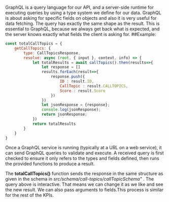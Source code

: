 GraphQL is a query language for our API, and a server-side runtime for executing queries by using a type system we define for our data. GraphQL is about asking for specific fields on objects and also it is very useful for data fetching. The query has exactly the same shape as the result. This is essential to GraphQL, because we always get back what is expected, and the server knows exactly what fields the client is asking for.
##Example:


```js
const totalCallTopics = {
    getCallTopics: {
        type: CallTopicsResponse,
        resolve: async (root, { input }, context, info) => {
            let totalResults = await callTopics().then(results=>{
                let response = []
                results.forEach(result=>{
                    response.push({
                        ID : result.ID,
                        CallTopic : result.CALLTOPICS,
                        Score : result.Score
                    })
                })
                let jsonResponse = {response};
                console.log(jsonResponse);
                return jsonResponse;    
            })
            return totalResults
        }
    }
}
```
 Once a GraphQL service is running (typically at a URL on a web service), it can send GraphQL queries to validate and execute. A received query is first checked to ensure it only refers to the types and fields defined, then runs the provided functions to produce a result.

The **totalCallTopics()** function sends the response in the same structure as given in the schema in *src/schema/call-topics/callTopicSchema"* . The query above is interactive. That means we can change it as we like and see the new result. We can also pass arguments to fields.This process is similar for the rest of the KPIs.




